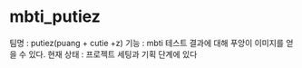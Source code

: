 # mbti_putiez
팀명 : putiez(puang + cutie +z)
기능 : mbti 테스트 결과에 대해 푸앙이 이미지를 얻을 수 있다. 
현재 상태 : 프로젝트 세팅과 기획 단계에 있다
